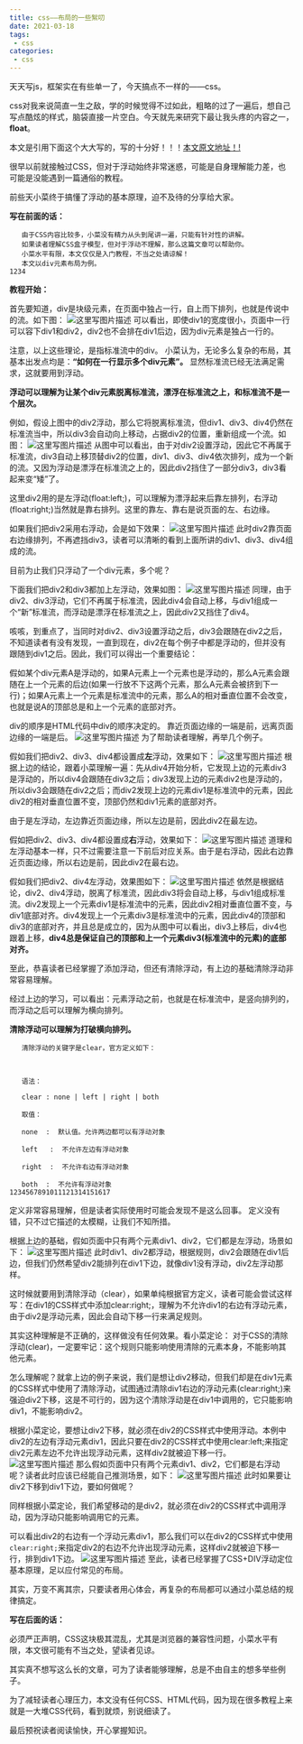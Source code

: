 ```yaml
---
title: css——布局的一些絮叨
date: 2021-03-18
tags:
 - css
categories: 
 - css
---
```


天天写js，框架实在有些单一了，今天搞点不一样的——css。

css对我来说简直一生之敌，学的时候觉得不过如此，粗略的过了一遍后，想自己写点酷炫的样式，脑袋直接一片空白。今天就先来研究下最让我头疼的内容之一，**float**。

本文是引用下面这个大大写的，写的十分好！！！[本文原文地址！!](https://www.cnblogs.com/iyangyuan/archive/2013/03/27/2983813.html)

很早以前就接触过CSS，但对于浮动始终非常迷惑，可能是自身理解能力差，也可能是没能遇到一篇通俗的教程。

前些天小菜终于搞懂了浮动的基本原理，迫不及待的分享给大家。

**写在前面的话：**

```
   由于CSS内容比较多，小菜没有精力从头到尾讲一遍，只能有针对性的讲解。
   如果读者理解CSS盒子模型，但对于浮动不理解，那么这篇文章可以帮助你。
   小菜水平有限，本文仅仅是入门教程，不当之处请谅解！
   本文以div元素布局为例。
1234
```

**教程开始：**

首先要知道，div是块级元素，在页面中独占一行，自上而下排列，也就是传说中的流。如下图：
![这里写图片描述](https://img-blog.csdn.net/20180818160643457?watermark/2/text/aHR0cHM6Ly9ibG9nLmNzZG4ubmV0L3FxXzM2NTk1MDEz/font/5a6L5L2T/fontsize/400/fill/I0JBQkFCMA==/dissolve/70)
可以看出，即使div1的宽度很小，页面中一行可以容下div1和div2，div2也不会排在div1后边，因为div元素是独占一行的。

注意，以上这些理论，是指标准流中的div。
小菜认为，无论多么复杂的布局，其基本出发点均是：**“如何在一行显示多个div元素”。**
显然标准流已经无法满足需求，这就要用到浮动。

**浮动可以理解为让某个div元素脱离标准流，漂浮在标准流之上，和标准流不是一个层次。**

例如，假设上图中的div2浮动，那么它将脱离标准流，但div1、div3、div4仍然在标准流当中，所以div3会自动向上移动，占据div2的位置，重新组成一个流。如图：
![这里写图片描述](https://img-blog.csdn.net/20180818160910520?watermark/2/text/aHR0cHM6Ly9ibG9nLmNzZG4ubmV0L3FxXzM2NTk1MDEz/font/5a6L5L2T/fontsize/400/fill/I0JBQkFCMA==/dissolve/70)
从图中可以看出，由于对div2设置浮动，因此它不再属于标准流，div3自动上移顶替div2的位置，div1、div3、div4依次排列，成为一个新的流。又因为浮动是漂浮在标准流之上的，因此div2挡住了一部分div3，div3看起来变“矮”了。

这里div2用的是左浮动(float:left;)，可以理解为漂浮起来后靠左排列，右浮动(float:right;)当然就是靠右排列。这里的靠左、靠右是说页面的左、右边缘。

如果我们把div2采用右浮动，会是如下效果：
![这里写图片描述](https://img-blog.csdn.net/20180818161012369?watermark/2/text/aHR0cHM6Ly9ibG9nLmNzZG4ubmV0L3FxXzM2NTk1MDEz/font/5a6L5L2T/fontsize/400/fill/I0JBQkFCMA==/dissolve/70)
此时div2靠页面右边缘排列，不再遮挡div3，读者可以清晰的看到上面所讲的div1、div3、div4组成的流。

目前为止我们只浮动了一个div元素，多个呢？

下面我们把div2和div3都加上左浮动，效果如图：
![这里写图片描述](https://img-blog.csdn.net/20180818161114199?watermark/2/text/aHR0cHM6Ly9ibG9nLmNzZG4ubmV0L3FxXzM2NTk1MDEz/font/5a6L5L2T/fontsize/400/fill/I0JBQkFCMA==/dissolve/70)
同理，由于div2、div3浮动，它们不再属于标准流，因此div4会自动上移，与div1组成一个“新”标准流，而浮动是漂浮在标准流之上，因此div2又挡住了div4。

咳咳，到重点了，当同时对div2、div3设置浮动之后，div3会跟随在div2之后，不知道读者有没有发现，一直到现在，div2在每个例子中都是浮动的，但并没有跟随到div1之后。因此，我们可以得出一个重要结论：

假如某个div元素A是浮动的，如果A元素上一个元素也是浮动的，那么A元素会跟随在上一个元素的后边(如果一行放不下这两个元素，那么A元素会被挤到下一行)；如果A元素上一个元素是标准流中的元素，那么A的相对垂直位置不会改变，也就是说A的顶部总是和上一个元素的底部对齐。

div的顺序是HTML代码中div的顺序决定的。
靠近页面边缘的一端是前，远离页面边缘的一端是后。
![这里写图片描述](https://img-blog.csdn.net/20180818161536327?watermark/2/text/aHR0cHM6Ly9ibG9nLmNzZG4ubmV0L3FxXzM2NTk1MDEz/font/5a6L5L2T/fontsize/400/fill/I0JBQkFCMA==/dissolve/70)
为了帮助读者理解，再举几个例子。

假如我们把div2、div3、div4都设置成**左**浮动，效果如下：
![这里写图片描述](https://img-blog.csdn.net/20180818161638539?watermark/2/text/aHR0cHM6Ly9ibG9nLmNzZG4ubmV0L3FxXzM2NTk1MDEz/font/5a6L5L2T/fontsize/400/fill/I0JBQkFCMA==/dissolve/70)
根据上边的结论，跟着小菜理解一遍：先从div4开始分析，它发现上边的元素div3是浮动的，所以div4会跟随在div3之后；div3发现上边的元素div2也是浮动的，所以div3会跟随在div2之后；而div2发现上边的元素div1是标准流中的元素，因此div2的相对垂直位置不变，顶部仍然和div1元素的底部对齐。

由于是左浮动，左边靠近页面边缘，所以左边是前，因此div2在最左边。

假如把div2、div3、div4都设置成**右**浮动，效果如下：
![这里写图片描述](https://img-blog.csdn.net/20180818161745402?watermark/2/text/aHR0cHM6Ly9ibG9nLmNzZG4ubmV0L3FxXzM2NTk1MDEz/font/5a6L5L2T/fontsize/400/fill/I0JBQkFCMA==/dissolve/70)
道理和左浮动基本一样，只不过需要注意一下前后对应关系。由于是右浮动，因此右边靠近页面边缘，所以右边是前，因此div2在最右边。

假如我们把div2、div4左浮动，效果图如下：
![这里写图片描述](https://img-blog.csdn.net/20180818161848884?watermark/2/text/aHR0cHM6Ly9ibG9nLmNzZG4ubmV0L3FxXzM2NTk1MDEz/font/5a6L5L2T/fontsize/400/fill/I0JBQkFCMA==/dissolve/70)
依然是根据结论，div2、div4浮动，脱离了标准流，因此div3将会自动上移，与div1组成标准流。div2发现上一个元素div1是标准流中的元素，因此div2相对垂直位置不变，与div1底部对齐。div4发现上一个元素div3是标准流中的元素，因此div4的顶部和div3的底部对齐，并且总是成立的，因为从图中可以看出，div3上移后，div4也跟着上移，**div4总是保证自己的顶部和上一个元素div3(标准流中的元素)的底部对齐。**

至此，恭喜读者已经掌握了添加浮动，但还有清除浮动，有上边的基础清除浮动非常容易理解。

经过上边的学习，可以看出：元素浮动之前，也就是在标准流中，是竖向排列的，而浮动之后可以理解为横向排列。

**清除浮动可以理解为打破横向排列。**

```
   清除浮动的关键字是clear，官方定义如下：



   语法：

   clear : none | left | right | both

   取值：

   none  :  默认值。允许两边都可以有浮动对象

   left   :  不允许左边有浮动对象

   right  :  不允许右边有浮动对象

   both  :  不允许有浮动对象
1234567891011121314151617
```

定义非常容易理解，但是读者实际使用时可能会发现不是这么回事。
定义没有错，只不过它描述的太模糊，让我们不知所措。

根据上边的基础，假如页面中只有两个元素div1、div2，它们都是左浮动，场景如下：
![这里写图片描述](https://img-blog.csdn.net/20180818162123503?watermark/2/text/aHR0cHM6Ly9ibG9nLmNzZG4ubmV0L3FxXzM2NTk1MDEz/font/5a6L5L2T/fontsize/400/fill/I0JBQkFCMA==/dissolve/70)
此时div1、div2都浮动，根据规则，div2会跟随在div1后边，但我们仍然希望div2能排列在div1下边，就像div1没有浮动，div2左浮动那样。

这时候就要用到清除浮动（clear），如果单纯根据官方定义，读者可能会尝试这样写：在div1的CSS样式中添加clear:right;，理解为不允许div1的右边有浮动元素，由于div2是浮动元素，因此会自动下移一行来满足规则。

其实这种理解是不正确的，这样做没有任何效果。看小菜定论：
对于CSS的清除浮动(clear)，一定要牢记：这个规则只能影响使用清除的元素本身，不能影响其他元素。

怎么理解呢？就拿上边的例子来说，我们是想让div2移动，但我们却是在div1元素的CSS样式中使用了清除浮动，试图通过清除div1右边的浮动元素(clear:right;)来强迫div2下移，这是不可行的，因为这个清除浮动是在div1中调用的，它只能影响div1，不能影响div2。

根据小菜定论，要想让div2下移，就必须在div2的CSS样式中使用浮动。本例中div2的左边有浮动元素div1，因此只要在div2的CSS样式中使用clear:left;来指定div2元素左边不允许出现浮动元素，这样div2就被迫下移一行。
![这里写图片描述](https://img-blog.csdn.net/20180818162420566?watermark/2/text/aHR0cHM6Ly9ibG9nLmNzZG4ubmV0L3FxXzM2NTk1MDEz/font/5a6L5L2T/fontsize/400/fill/I0JBQkFCMA==/dissolve/70)
那么假如页面中只有两个元素div1、div2，它们都是右浮动呢？读者此时应该已经能自己推测场景，如下：
![这里写图片描述](https://img-blog.csdn.net/20180818162434164?watermark/2/text/aHR0cHM6Ly9ibG9nLmNzZG4ubmV0L3FxXzM2NTk1MDEz/font/5a6L5L2T/fontsize/400/fill/I0JBQkFCMA==/dissolve/70)
此时如果要让div2下移到div1下边，要如何做呢？

同样根据小菜定论，我们希望移动的是div2，就必须在div2的CSS样式中调用浮动，因为浮动只能影响调用它的元素。

可以看出div2的右边有一个浮动元素div1，那么我们可以在div2的CSS样式中使用`clear:right;`来指定div2的右边不允许出现浮动元素，这样div2就被迫下移一行，排到div1下边。
![这里写图片描述](https://img-blog.csdn.net/20180818162604851?watermark/2/text/aHR0cHM6Ly9ibG9nLmNzZG4ubmV0L3FxXzM2NTk1MDEz/font/5a6L5L2T/fontsize/400/fill/I0JBQkFCMA==/dissolve/70)
至此，读者已经掌握了CSS+DIV浮动定位基本原理，足以应付常见的布局。

其实，万变不离其宗，只要读者用心体会，再复杂的布局都可以通过小菜总结的规律搞定。

**写在后面的话：**

必须严正声明，CSS这块极其混乱，尤其是浏览器的兼容性问题，小菜水平有限，本文很可能有不当之处，望读者见谅。

其实真不想写这么长的文章，可为了读者能够理解，总是不由自主的想多举些例子。

为了减轻读者心理压力，本文没有任何CSS、HTML代码，因为现在很多教程上来就是一大堆CSS代码，看到就烦，别说细读了。

最后预祝读者阅读愉快，开心掌握知识。